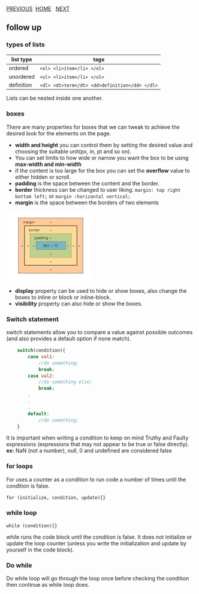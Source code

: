 [PREVIOUS](https://dinaalsaid.github.io/reading-notes/class-02) &nbsp;[HOME](https://dinaalsaid.github.io/reading-notes/)  &nbsp; [NEXT](https://dinaalsaid.github.io/reading-notes/class-04) 

## follow up

### types of lists

list type|tags
-----|-----
ordered| `<ol> <li>item</li> </ol>`
unordered|`<ul> <li>item</li> </ul>`
definition|`<dl> <dt>term</dt> <dd>definition</dd> </dl>`

Lists can be nested inside one another.

### boxes 
There are many properties for boxes that we can tweak to achieve the desired look for the elements on the page.

* **width and height** you can control them by setting the desired value and choosing the suitable unit(px, in, pt and so on).
* You can set limits to how wide or narrow you want the box to be using **max-width and min-width**
* if the content is too large for the box you can set the **overflow** value to either hidden or scroll.
* **padding** is the space between the content and the border.
* **border** thickness can be changed to user liking. `margin: top right bottom left;` or `margin :horizantal vertical;`
* **margin** is the space between the borders of two elements

![margin](images/margin.PNG)

* **display** property can be used to hide or show boxes, also change the boxes to inline or block or inline-block.
* **visibility** property can also hide or show the boxes.

### Switch statement
switch statements allow you to compare a value against possible outcomes (and also provides a default option if none match).

```JavaScript
    switch(condition){
        case val1:
            //do something;
            break;
        case val2:
            //do something else;
            break;
        .
        .
        .
        default:
            //do something;
    }
```
It is important when writing a condition to keep on mind Truthy and Faulty expressions (expressions that may not appear to be true or false directly).
**ex:** NaN (not a number), null, 0 and undefined are  considered false 


### for loops

For uses a counter as a condition
to run code a number of times until the 
condition is false.

````
for (initialize, condition, update){}
````


### while loop 

````
while (condition){}
````

while runs the code block until the condition is false.
It does not initialize or update the loop 
counter (unless you write the initialization and update 
by yourself in the code block).

### Do while 
Do while loop will go through the loop once before checking the condition then continue as while loop does.


